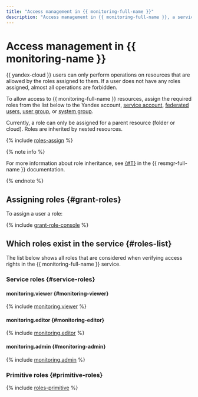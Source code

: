 ```yaml
---
title: "Access management in {{ monitoring-full-name }}"
description: "Access management in {{ monitoring-full-name }}, a service for collecting and storing metrics and using them to build charts on dashboards. To grant access to {{ monitoring-full-name }} resources, assign relevant roles from the list to the user."
---
```


# Access management in {{ monitoring-name }}

{{ yandex-cloud }} users can only perform operations on resources that are allowed by the roles assigned to them. If a user does not have any roles assigned, almost all operations are forbidden.

To allow access to {{ monitoring-full-name }} resources, assign the required roles from the list below to the Yandex account, [service account](../../iam/concepts/users/service-accounts.md), [federated users](../../iam/concepts/federations.md), [user group](../../organization/operations/manage-groups.md), or [system group](../../iam/concepts/access-control/system-group.md).

Currently, a role can only be assigned for a parent resource (folder or cloud). Roles are inherited by nested resources.

{% include [roles-assign](../../_includes/iam/roles-assign.md) %}

{% note info %}

For more information about role inheritance, see [{#T}](../../resource-manager/concepts/resources-hierarchy.md#access-rights-inheritance) in the {{ resmgr-full-name }} documentation.

{% endnote %}

## Assigning roles {#grant-roles}

To assign a user a role:

{% include [grant-role-console](../../_includes/grant-role-console.md) %}

## Which roles exist in the service {#roles-list}

The list below shows all roles that are considered when verifying access rights in the {{ monitoring-full-name }} service.

### Service roles {#service-roles}

#### monitoring.viewer {#monitoring-viewer}

{% include [monitoring.viewer](../../_roles/monitoring/viewer.md) %}

#### monitoring.editor {#monitoring-editor}

{% include [monitoring.editor](../../_roles/monitoring/editor.md) %}

#### monitoring.admin {#monitoring-admin}

{% include [monitoring.admin](../../_roles/monitoring/admin.md) %}

### Primitive roles {#primitive-roles}

{% include [roles-primitive](../../_includes/roles-primitive.md) %}
